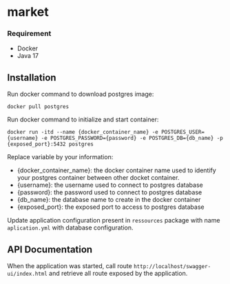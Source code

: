 # market

### Requirement

- Docker
- Java 17

## Installation

Run docker command to download postgres image:

``docker pull postgres``

Run docker command to initialize and start container:

``docker run -itd --name {docker_container_name} -e POSTGRES_USER={username} -e POSTGRES_PASSWORD={password} -e POSTGRES_DB={db_name} -p {exposed_port}:5432 postgres``

Replace variable by your information: 

  - {docker_container_name}: the docker container name used to identify your postgres container between other docket container.
  - {username}: the username used to connect to postgres database
  - {password}: the password used to connect to postgres database
  - {db_name}: the database name to create in the docker container
  - {exposed_port}: the exposed port to access to postgres database

Update application configuration present in `ressources` package with name `aplication.yml` with database configuration. 

## API Documentation

When the application was started, call route ``http://localhost/swagger-ui/index.html`` and retrieve all route exposed by the application.